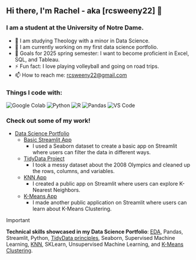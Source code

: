 ## Hi there, I'm Rachel - aka [rcsweeny22] 👋

### I am a student at the University of Notre Dame.

- 🔭  I am studying Theology with a minor in Data Science. 
- 🌱  I am currently working on my first data science portfolio.
- 🥅  Goals for 2025 spring semester: I want to become proficient in Excel, SQL, and Tableau. 
- ⚡ Fun fact: I love playing volleyball and going on road trips.
- 📫 How to reach me: rcsweeny22@gmail.com

### Things I code with:</h3>
<p>
  <img alt="Google Colab" src="https://img.shields.io/badge/-Google Colab-45b8d8?style=flat-square&logo=googlecolab&logoColor=white" />
  <img alt="Python" src="https://img.shields.io/badge/-Python-8DD6F9?style=flat-square&logo=python&logoColor=white" /> 
  <img alt="R" src="https://img.shields.io/badge/-R-46a2f1?style=flat-square&logo=r&logoColor=white" />
  <img alt="Pandas" src="https://img.shields.io/badge/-Pandas-2088FF?style=flat-square&logo=pandas&logoColor=white" />
  <img alt="VS Code" src="https://img.shields.io/badge/-VS_Code-1a73e8?style=flat-square&logo=google-cloud&logoColor=white" />

### Check out some of my work!
- [Data Science Portfolio](https://github.com/rcsweeny22/Sweeny-Data-Science-Portfolio)
  - [Basic Streamlit App](https://github.com/rcsweeny22/Sweeny-Data-Science-Portfolio/tree/main/basic-streamlit-app)
    - I used a Seaborn dataset to create a basic app on Streamlit where users can filter the data in different ways.
  - [TidyData Project](https://github.com/rcsweeny22/Sweeny-Data-Science-Portfolio/tree/main/TidyData-Project)
    - I took a messy dataset about the 2008 Olympics and cleaned up the rows, columns, and variables.
  - [KNN App](https://sweeny-data-science-portfolio-cu5pwrtpvbf7habq472ote.streamlit.app/)
    - I created a public app on Streamlit where users can explore K-Nearest Neighbors.
  - [K-Means App](https://sweeny-data-science-portfolio-9fedggdxehs36qbisvcsag.streamlit.app/)
    - I made another public application on Streamlit where users can learn about K-Means Clustering.
>[!IMPORTANT]
>**Technical skills showcased in my Data Science Portfolio**: [EDA](https://github.com/rcsweeny22/Sweeny-Data-Science-Portfolio/tree/main/basic-streamlit-app), Pandas, Streamlit, Python, [TidyData principles](https://github.com/rcsweeny22/Sweeny-Data-Science-Portfolio/tree/main/TidyData-Project), Seaborn, Supervised Machine Learning, [KNN](https://sweeny-data-science-portfolio-cu5pwrtpvbf7habq472ote.streamlit.app/), SKLearn, Unsupervised Machine Learning, and [K-Means Clustering](https://sweeny-data-science-portfolio-9fedggdxehs36qbisvcsag.streamlit.app/).
<!--
**rcsweeny22/rcsweeny22** is a ✨ _special_ ✨ repository because its `README.md` (this file) appears on your GitHub profile.

Here are some ideas to get you started:

- 🔭 I’m currently working on ...
- 🌱 I’m currently learning ...
- 👯 I’m looking to collaborate on ...
- 🤔 I’m looking for help with ...
- 💬 Ask me about ...
- 📫 How to reach me: ...
- 😄 Pronouns: ...
- ⚡ Fun fact: ...
-->
